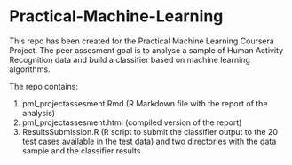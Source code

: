 # Practical-Machine-Learning
This repo has been created for the Practical Machine Learning Coursera Project.
The peer assesment goal is to analyse a sample of Human Activity Recognition data and build a classifier based on machine learning algorithms.

The repo contains:
1. pml_projectassesment.Rmd (R Markdown file with the report of the analysis)
2. pml_projectassesment.html (compiled version of the report)
3. ResultsSubmission.R (R script to submit the classifier output to the 20 test cases available in the test data)
and two directories with the data sample and the classifier results.
